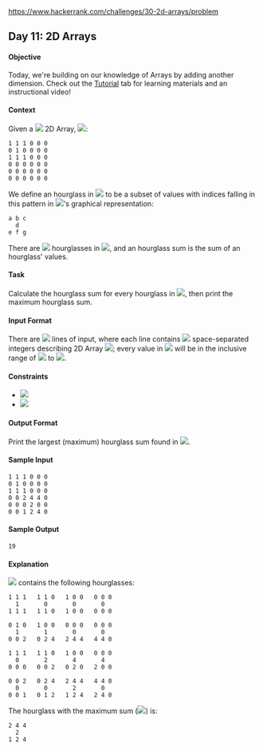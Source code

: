 https://www.hackerrank.com/challenges/30-2d-arrays/problem

## Day 11: 2D Arrays

#### Objective
Today, we're building on our knowledge of Arrays by adding another dimension. Check out the [Tutorial](https://www.hackerrank.com/challenges/30-2d-arrays/tutorial) tab for learning materials and an instructional video!

#### Context
Given a <img src="https://latex.codecogs.com/svg.latex?\Large&space;6\times{6}"> 2D Array, <img src="https://latex.codecogs.com/svg.latex?\Large&space;A">:
```
1 1 1 0 0 0
0 1 0 0 0 0
1 1 1 0 0 0
0 0 0 0 0 0
0 0 0 0 0 0
0 0 0 0 0 0
```
We define an hourglass in <img src="https://latex.codecogs.com/svg.latex?\Large&space;A"> to be a subset of values with indices falling in this pattern in <img src="https://latex.codecogs.com/svg.latex?\Large&space;A">'s graphical representation:
```
a b c
  d
e f g
```
There are <img src="https://latex.codecogs.com/svg.latex?\Large&space;16"> hourglasses in <img src="https://latex.codecogs.com/svg.latex?\Large&space;A">, and an hourglass sum is the sum of an hourglass' values.

#### Task
Calculate the hourglass sum for every hourglass in <img src="https://latex.codecogs.com/svg.latex?\Large&space;A">, then print the maximum hourglass sum.

#### Input Format

There are <img src="https://latex.codecogs.com/svg.latex?\Large&space;6"> lines of input, where each line contains <img src="https://latex.codecogs.com/svg.latex?\Large&space;inputStrin6g"> space-separated integers describing 2D Array <img src="https://latex.codecogs.com/svg.latex?\Large&space;A">; every value in <img src="https://latex.codecogs.com/svg.latex?\Large&space;A"> will be in the inclusive range of <img src="https://latex.codecogs.com/svg.latex?\Large&space;-9"> to <img src="https://latex.codecogs.com/svg.latex?\Large&space;9">.

#### Constraints
- <img src="https://latex.codecogs.com/svg.latex?\Large&space;-9\le{A[i][j]}\le{9}">
- <img src="https://latex.codecogs.com/svg.latex?\Large&space;0\le{i,j}\le{5}">
#### Output Format

Print the largest (maximum) hourglass sum found in <img src="https://latex.codecogs.com/svg.latex?\Large&space;A">.

#### Sample Input
```
1 1 1 0 0 0
0 1 0 0 0 0
1 1 1 0 0 0
0 0 2 4 4 0
0 0 0 2 0 0
0 0 1 2 4 0
```
#### Sample Output
```
19
```
#### Explanation

<img src="https://latex.codecogs.com/svg.latex?\Large&space;A"> contains the following hourglasses:
```
1 1 1   1 1 0   1 0 0   0 0 0
  1       0       0       0
1 1 1   1 1 0   1 0 0   0 0 0

0 1 0   1 0 0   0 0 0   0 0 0
  1       1       0       0
0 0 2   0 2 4   2 4 4   4 4 0

1 1 1   1 1 0   1 0 0   0 0 0
  0       2       4       4
0 0 0   0 0 2   0 2 0   2 0 0

0 0 2   0 2 4   2 4 4   4 4 0
  0       0       2       0
0 0 1   0 1 2   1 2 4   2 4 0
```
The hourglass with the maximum sum (<img src="https://latex.codecogs.com/svg.latex?\Large&space;19">) is:
```
2 4 4
  2
1 2 4
```

